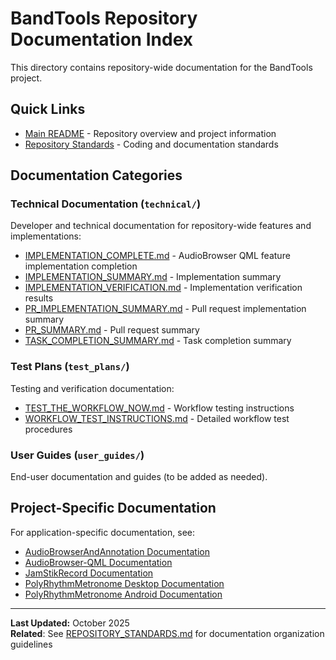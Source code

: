 # BandTools Repository Documentation Index

This directory contains repository-wide documentation for the BandTools project.

## Quick Links

- [Main README](../README.md) - Repository overview and project information
- [Repository Standards](../REPOSITORY_STANDARDS.md) - Coding and documentation standards

## Documentation Categories

### Technical Documentation (`technical/`)

Developer and technical documentation for repository-wide features and implementations:

- [IMPLEMENTATION_COMPLETE.md](technical/IMPLEMENTATION_COMPLETE.md) - AudioBrowser QML feature implementation completion
- [IMPLEMENTATION_SUMMARY.md](technical/IMPLEMENTATION_SUMMARY.md) - Implementation summary
- [IMPLEMENTATION_VERIFICATION.md](technical/IMPLEMENTATION_VERIFICATION.md) - Implementation verification results
- [PR_IMPLEMENTATION_SUMMARY.md](technical/PR_IMPLEMENTATION_SUMMARY.md) - Pull request implementation summary
- [PR_SUMMARY.md](technical/PR_SUMMARY.md) - Pull request summary
- [TASK_COMPLETION_SUMMARY.md](technical/TASK_COMPLETION_SUMMARY.md) - Task completion summary

### Test Plans (`test_plans/`)

Testing and verification documentation:

- [TEST_THE_WORKFLOW_NOW.md](test_plans/TEST_THE_WORKFLOW_NOW.md) - Workflow testing instructions
- [WORKFLOW_TEST_INSTRUCTIONS.md](test_plans/WORKFLOW_TEST_INSTRUCTIONS.md) - Detailed workflow test procedures

### User Guides (`user_guides/`)

End-user documentation and guides (to be added as needed).

## Project-Specific Documentation

For application-specific documentation, see:

- [AudioBrowserAndAnnotation Documentation](../AudioBrowserAndAnnotation/AudioBrowserOrig/docs/INDEX.md)
- [AudioBrowser-QML Documentation](../AudioBrowserAndAnnotation/AudioBrowser-QML/docs/INDEX.md)
- [JamStikRecord Documentation](../JamStikRecord/docs/INDEX.md)
- [PolyRhythmMetronome Desktop Documentation](../PolyRhythmMetronome/Desktop/docs/INDEX.md)
- [PolyRhythmMetronome Android Documentation](../PolyRhythmMetronome/android/docs/INDEX.md)

---

**Last Updated:** October 2025  
**Related**: See [REPOSITORY_STANDARDS.md](../REPOSITORY_STANDARDS.md) for documentation organization guidelines
